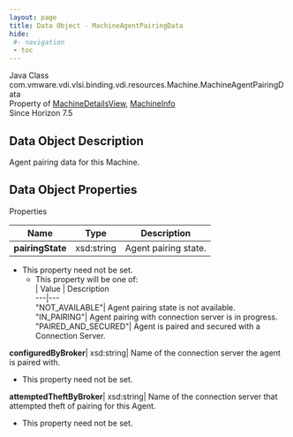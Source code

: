 ```yaml
---
layout: page
title: Data Object - MachineAgentPairingData
hide:
 #- navigation
 - toc
---
```






Java Class
    com.vmware.vdi.vlsi.binding.vdi.resources.Machine.MachineAgentPairingData  
Property of
     [MachineDetailsView](vdi.resources.Machine.MachineDetailsView.md#field_detail), [MachineInfo](vdi.resources.Machine.MachineInfo.md#field_detail)  
Since 
    Horizon 7.5

## Data Object Description 

Agent pairing data for this Machine. 

## Data Object Properties

Properties

Name |  Type |  Description   
---|---|---  
**pairingState**|  xsd:string|  Agent pairing state.   


* This property need not be set.
  * This property will be one of:  
|  Value |  Description   
---|---  
"NOT_AVAILABLE"| Agent pairing state is not available.  
"IN_PAIRING"| Agent pairing with connection server is in progress.  
"PAIRED_AND_SECURED"| Agent is paired and secured with a Connection Server.  

  
**configuredByBroker**|  xsd:string|  Name of the connection server the agent is paired with.   


* This property need not be set.

  
**attemptedTheftByBroker**|  xsd:string|  Name of the connection server that attempted theft of pairing for this Agent.   


* This property need not be set.

  
  
  

  
  

